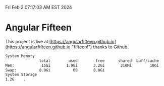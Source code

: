 Fri Feb  2 07:17:03 AM EST 2024

# Angular Fifteen


This project is live at [https://angularfifteen.github.io](https://angularfifteen.github.io "fifteen!") thanks to Github.

```bash
System Memory
               total        used        free      shared  buff/cache   available
Mem:            15Gi       1.9Gi       3.2Gi       310Mi        10Gi        13Gi
Swap:          8.0Gi          0B       8.0Gi
System Storage
1.2G	.
```
```bash
